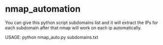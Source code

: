 # nmap_automation
You can give this python script subdomains list and it will extract the IPs for each subdomain after that nmap will work on each ip automatically. 

USAGE: python nmap_auto.py subdomains.txt
